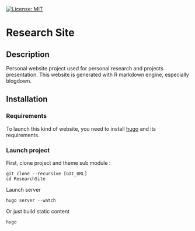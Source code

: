  [![License: MIT](https://img.shields.io/badge/License-MIT-blue.svg)](https://github.com/jbuisine/ResearchSite/blob/master/LICENSE)

# Research Site

## Description

Personal website project used for personal research and projects presentation. This website is generated with R markdown engine, especially blogdown.

## Installation

### Requirements

To launch this kind of website, you need to install [hugo](https://gohugo.io/) and its requirements.

### Launch project

First, clone project and theme sub module :

```
git clone --recursive [GIT_URL]
cd ResearchSite
```

Launch server
```
hugo server --watch
```

Or just build static content
```
hugo
```
